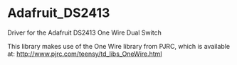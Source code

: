 Adafruit_DS2413
===============

Driver for the Adafruit DS2413 One Wire Dual Switch

This library makes use of the One Wire library from PJRC, which is available at: http://www.pjrc.com/teensy/td_libs_OneWire.html

